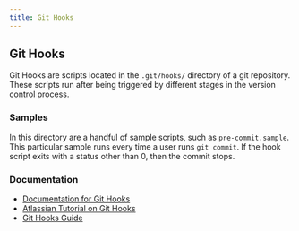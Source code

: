 ```yaml
---
title: Git Hooks
---
```


## Git Hooks
Git Hooks are scripts located in the `.git/hooks/` directory of a git repository. These scripts run after being triggered by different stages in the version control process.

### Samples
In this directory are a handful of sample scripts, such as `pre-commit.sample`. This particular sample runs every time a user runs `git commit`. If the hook script exits with a status other than 0, then the commit stops.

### Documentation
 - [Documentation for Git Hooks](https://git-scm.com/docs/githooks)
 - [Atlassian Tutorial on Git Hooks](https://www.atlassian.com/git/tutorials/git-hooks)
 - [Git Hooks Guide](http://githooks.com/)
